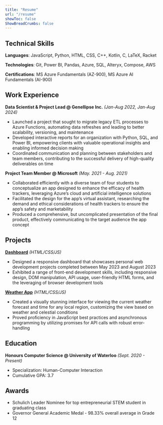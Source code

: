 ```yaml
---
title: "Resume"
url: "/resume"
showToc: false
ShowBreadCrumbs: false
---
```


## Technical Skills

**Languages**: JavaScript, Python, HTML, CSS, C++, Kotlin, C, LaTeX, Racket

**Technologies**: Git, Power BI, Pandas, Azure, SQL, Alteryx, Compose, AWS

**Certifications**: MS Azure Fundamentals (AZ-900), MS Azure AI Fundamentals (AI-900)

## Work Experience

**Data Scientist & Project Lead @ Genellipse Inc.** _(Jan-Aug 2022, Jan-Aug 2024)_

- Launched a project that sought to migrate legacy ETL processes to Azure Functions, automating data refreshes and leading to better scalability, versioning, and maintenance
- Developed interactive reports for an organization with Python, SQL, and Power BI, empowering clients with valuable operational insights and enabling informed decision making
- Coordinated communication and planning between stakeholders and team members, contributing to the successful delivery of high-quality deliverables on time


**Project Team Member @ Microsoft** _(May. 2021 - Aug. 2021)_

- Collaborated efficiently with a diverse team of four students to conceptualize an app designed to enhance the efficacy of health trackers, leveraging Azure’s cloud and artificial intelligence solutions
- Facilitated the design for the app’s virtual assistant, researching the demand and ethical considerations of health trackers to ensure the app’s safety and marketability
- Produced a comprehensive, but uncomplicated presentation of the final product, effectively communicating to the target audience the app concept

## Projects

[**Dashboard**](https://adamkoziorz.github.io/odin-dashboard) _(HTML/CSS/JS)_

- Designed a responsive dashboard that showcases personal web development projects completed between May 2023 and August 2023
- Exhibited a range of front-end development skills, including responsive design, DOM manipulation, API usage, user-friendly HTML forms, and the leveraging of browser development tools


[**Weather App**](https://adamkoziorz.github.io/odin-weather) _(HTML/CSS/JS)_

- Created a visually stunning interface for viewing the current weather forecast and time for any local region, customizing the view based on weather and celestial conditions
- Proved proficiency in JavaScript best practices and asynchronous programming by utilizing promises for API calls with robust error-handling


## Education

**Honours Computer Science @ University of Waterloo** _(Sept. 2020 - Present)_
- Specialization: Human-Computer Interaction
- Cumulative GPA: 3.7

## Awards

- Schulich Leader Nominee for top entrepreneurial STEM student in graduating class
- Governor General Academic Medal - 98.33% overall average in Grade 12